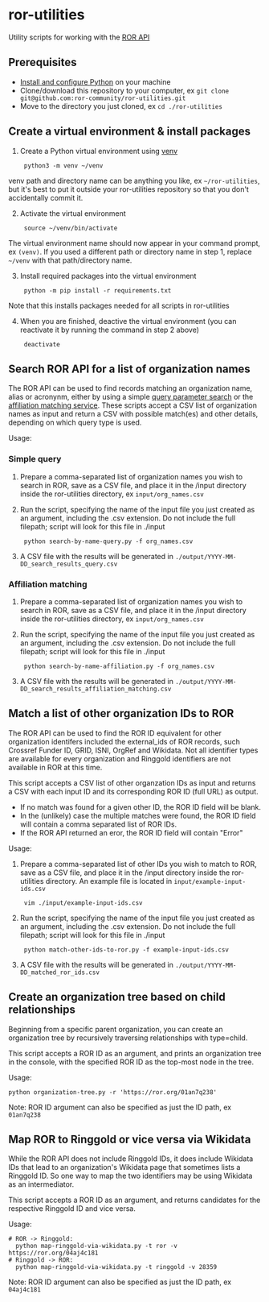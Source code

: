 # ror-utilities
Utility scripts for working with the [ROR API](https://github.com/ror-community/ror-api)

## Prerequisites

- [Install and configure Python](https://wiki.python.org/moin/BeginnersGuide/Download) on your machine
- Clone/download this repository to your computer, ex ```git clone git@github.com:ror-community/ror-utilities.git```
- Move to the directory you just cloned, ex ```cd ./ror-utilities```

## Create a virtual environment & install packages

1. Create a Python virtual environment using [venv](https://docs.python.org/3/library/venv.html)

        python3 -m venv ~/venv

venv path and directory name can be anything you like, ex ```~/ror-utilities```, but it's best to put it outside your ror-utilities repository so that you don't accidentally commit it.

2. Activate the virtual environment

        source ~/venv/bin/activate

The virtual environment name should now appear in your command prompt, ex ```(venv)```. If you used a different path or directory name in step 1, replace ```~/venv``` with that path/directory name.

3. Install required packages into the virtual environment

        python -m pip install -r requirements.txt

Note that this installs packages needed for all scripts in ror-utilities

4. When you are finished, deactive the virtual environment (you can reactivate it by running the command in step 2 above)

        deactivate


## Search ROR API for a list of organization names
The ROR API can be used to find records matching an organization name, alias or acronynm, either by using a simple [query parameter search](https://ror.readme.io/docs/rest-api#query-parameter) or the [affiliation matching service](https://ror.readme.io/docs/rest-api#affiliation-parameter). These scripts accept a CSV list of organization names as input and return a CSV with possible match(es) and other details, depending on which query type is used.

Usage:

### Simple query

1. Prepare a comma-separated list of organization names you wish to search in ROR, save as a CSV file, and place it in the /input directory inside the ror-utilities directory, ex ```input/org_names.csv```

2. Run the script, specifying the name of the input file you just created as an argument, including the .csv extension. Do not include the full filepath; script will look for this file in ./input

        python search-by-name-query.py -f org_names.csv

3. A CSV file with the results will be generated in ```./output/YYYY-MM-DD_search_results_query.csv```

### Affiliation matching

1. Prepare a comma-separated list of organization names you wish to search in ROR, save as a CSV file, and place it in the /input directory inside the ror-utilities directory, ex ```input/org_names.csv```

2. Run the script, specifying the name of the input file you just created as an argument, including the .csv extension. Do not include the full filepath; script will look for this file in ./input

        python search-by-name-affiliation.py -f org_names.csv

3. A CSV file with the results will be generated in ```./output/YYYY-MM-DD_search_results_affiliation_matching.csv```

## Match a list of other organization IDs to ROR
The ROR API can be used to find the ROR ID equivalent for other organization identifers included the external_ids of ROR records, such Crossref Funder ID, GRID, ISNI, OrgRef and Wikidata. Not all identifier types are available for every organization and Ringgold identifiers are not available in ROR at this time.

This script accepts a CSV list of other organzation IDs as input and returns a CSV with each input ID and its corresponding ROR ID (full URL) as output.

- If no match was found for a given other ID, the ROR ID field will be blank.
- In the (unlikely) case the multiple matches were found, the ROR ID field will contain a comma separated list of ROR IDs.
- If the ROR API returned an eror, the ROR ID field will contain "Error"

Usage:

1. Prepare a comma-separated list of other IDs you wish to match to ROR, save as a CSV file, and place it in the /input directory inside the ror-utilities directory. An example file is located in ```input/example-input-ids.csv```

        vim ./input/example-input-ids.csv

2. Run the script, specifying the name of the input file you just created as an argument, including the .csv extension. Do not include the full filepath; script will look for this file in ./input

        python match-other-ids-to-ror.py -f example-input-ids.csv

3. A CSV file with the results will be generated in ```./output/YYYY-MM-DD_matched_ror_ids.csv```

## Create an organization tree based on child relationships

Beginning from a specific parent organization, you can create an organization tree by recursively traversing relationships with type=child.

This script accepts a ROR ID as an argument, and prints an organization tree in the console, with the specified ROR ID as the top-most node in the tree.

Usage:

    python organization-tree.py -r 'https://ror.org/01an7q238'

Note: ROR ID argument can also be specified as just the ID path, ex ```01an7q238```

## Map ROR to Ringgold or vice versa via Wikidata

While the ROR API does not include Ringgold IDs, it does include Wikidata IDs that lead to an organization's
Wikidata page that sometimes lists a Ringgold ID. So one way to map the two identifiers may be using Wikidata as an intermediator.

This script accepts a ROR ID as an argument, and returns candidates for the respective Ringgold ID and vice versa.

Usage:

    # ROR -> Ringgold:
      python map-ringgold-via-wikidata.py -t ror -v https://ror.org/04aj4c181
    # Ringgold -> ROR:
      python map-ringgold-via-wikidata.py -t ringgold -v 28359

Note: ROR ID argument can also be specified as just the ID path, ex ```04aj4c181```

